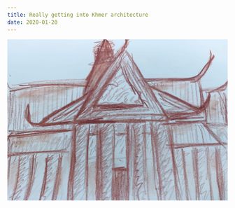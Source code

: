 ```yaml
---
title: Really getting into Khmer architecture
date: 2020-01-20
---
```


!['Really getting into Khmer architecture'](image/60ReallygettingintoKhmerarchitecture3.jpg)

